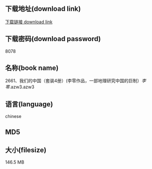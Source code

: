 ## 下载地址(download link)
[下载链接 download link](https://voluble-croquembouche-d321dc.netlify.app/?s=2661%E3%80%81%E6%88%91%E4%BB%AC%E7%9A%84%E4%B8%AD%E5%9B%BD%EF%BC%88%E5%A5%97%E8%A3%854%E5%86%8C%EF%BC%89%28%E6%9D%8E%E9%9B%B6%E4%BD%9C%E5%93%81%EF%BC%8C%E4%B8%80%E9%83%A8%E5%9C%B0%E7%90%86%E7%A0%94%E7%A9%B6%E4%B8%AD%E5%9B%BD%E7%9A%84%E5%B7%A8%E5%88%B6%EF%BC%89_%E6%9D%8E%E9%9B%B6_.azw3)

## 下载密码(download password)
8078

## 名称(book name)
2661、我们的中国（套装4册）(李零作品，一部地理研究中国的巨制）_李零_.azw3.azw3

## 语言(language)
chinese

## MD5


## 大小(filesize)
146.5 MB
